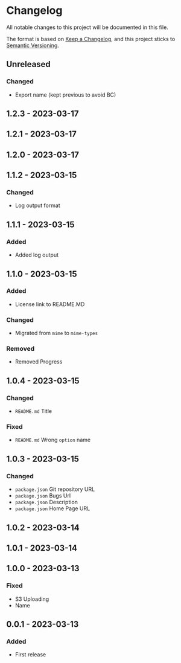 # Changelog
All notable changes to this project will be documented in this file.

The format is based on [Keep a Changelog](https://keepachangelog.com/en/1.0.0/),
and this project sticks to [Semantic Versioning](https://semver.org/spec/v2.0.0.html).

## Unreleased

### Changed
- Export name (kept previous to avoid BC)

## 1.2.3 - 2023-03-17

## 1.2.1 - 2023-03-17

## 1.2.0 - 2023-03-17

## 1.1.2 - 2023-03-15
### Changed
- Log output format

## 1.1.1 - 2023-03-15
### Added
- Added log output

## 1.1.0 - 2023-03-15
### Added
- License link to README.MD

### Changed
- Migrated from `mime` to `mime-types`

### Removed
- Removed Progress

## 1.0.4 - 2023-03-15
### Changed
- `README.md` Title

### Fixed
- `README.md` Wrong `option` name

## 1.0.3 - 2023-03-15
### Changed
- `package.json` Git repository URL
- `package.json` Bugs Url
- `package.json` Description
- `package.json` Home Page URL

## 1.0.2 - 2023-03-14

## 1.0.1 - 2023-03-14

## 1.0.0 - 2023-03-13
### Fixed
- S3 Uploading
- Name

## 0.0.1 - 2023-03-13
### Added
- First release

